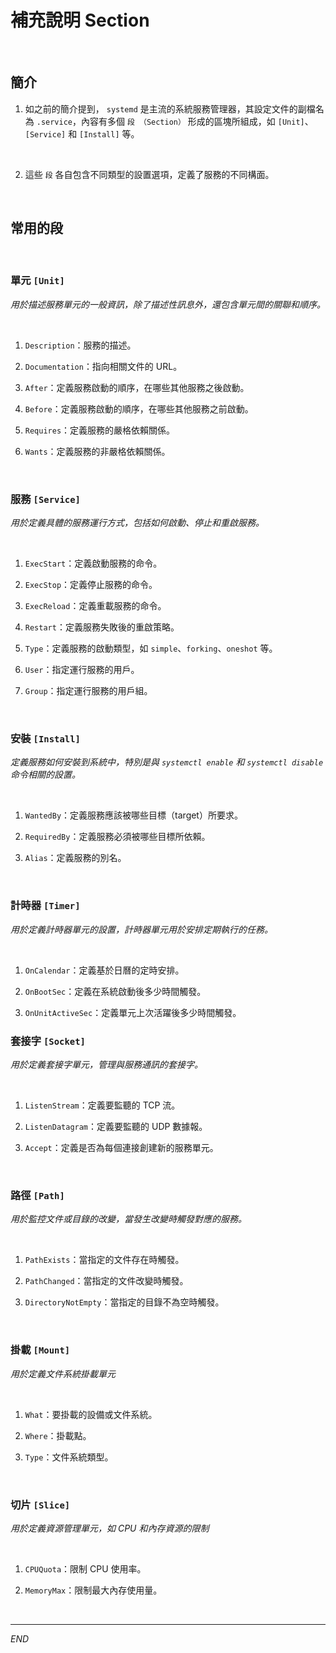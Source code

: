 # 補充說明 Section

<br>

## 簡介

1. 如之前的簡介提到， `systemd` 是主流的系統服務管理器，其設定文件的副檔名為 `.service`，內容有多個 `段 （Section）` 形成的區塊所組成，如 `[Unit]`、`[Service]` 和 `[Install]` 等。

<br>

2. 這些 `段` 各自包含不同類型的設置選項，定義了服務的不同構面。

<br>

## 常用的段

<br>

### 單元 `[Unit]`

_用於描述服務單元的一般資訊，除了描述性訊息外，還包含單元間的關聯和順序。_

<br>

1. `Description`：服務的描述。

2. `Documentation`：指向相關文件的 URL。

3. `After`：定義服務啟動的順序，在哪些其他服務之後啟動。

4. `Before`：定義服務啟動的順序，在哪些其他服務之前啟動。

5. `Requires`：定義服務的嚴格依賴關係。

6. `Wants`：定義服務的非嚴格依賴關係。

<br>

### 服務 `[Service]`

_用於定義具體的服務運行方式，包括如何啟動、停止和重啟服務。_

<br>

1. `ExecStart`：定義啟動服務的命令。

2. `ExecStop`：定義停止服務的命令。

3. `ExecReload`：定義重載服務的命令。

4. `Restart`：定義服務失敗後的重啟策略。

5. `Type`：定義服務的啟動類型，如 `simple`、`forking`、`oneshot` 等。

6. `User`：指定運行服務的用戶。

7. `Group`：指定運行服務的用戶組。

<br>

### 安裝 `[Install]`

_定義服務如何安裝到系統中，特別是與 `systemctl enable` 和 `systemctl disable` 命令相關的設置。_

<br>

1. `WantedBy`：定義服務應該被哪些目標（target）所要求。

2. `RequiredBy`：定義服務必須被哪些目標所依賴。

3. `Alias`：定義服務的別名。

<br>

### 計時器 `[Timer]`

_用於定義計時器單元的設置，計時器單元用於安排定期執行的任務。_

<br>

1. `OnCalendar`：定義基於日曆的定時安排。

2. `OnBootSec`：定義在系統啟動後多少時間觸發。

3. `OnUnitActiveSec`：定義單元上次活躍後多少時間觸發。

### 套接字 `[Socket]`

_用於定義套接字單元，管理與服務通訊的套接字。_

<br>

1. `ListenStream`：定義要監聽的 TCP 流。

2. `ListenDatagram`：定義要監聽的 UDP 數據報。

3. `Accept`：定義是否為每個連接創建新的服務單元。

<br>

### 路徑 `[Path]`

_用於監控文件或目錄的改變，當發生改變時觸發對應的服務。_

<br>

1. `PathExists`：當指定的文件存在時觸發。

2. `PathChanged`：當指定的文件改變時觸發。

3. `DirectoryNotEmpty`：當指定的目錄不為空時觸發。

<br>

### 掛載 `[Mount]`

_用於定義文件系統掛載單元_

<br>

1. `What`：要掛載的設備或文件系統。

2. `Where`：掛載點。

3. `Type`：文件系統類型。

<br>

### 切片 `[Slice]`

_用於定義資源管理單元，如 CPU 和內存資源的限制_

<br>

1. `CPUQuota`：限制 CPU 使用率。

2. `MemoryMax`：限制最大內存使用量。

<br>

___

_END_